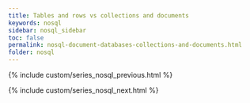 ```yaml
---
title: Tables and rows vs collections and documents
keywords: nosql
sidebar: nosql_sidebar
toc: false
permalink: nosql-document-databases-collections-and-documents.html
folder: nosql
---
```

{% include custom/series_nosql_previous.html %}



{% include custom/series_nosql_next.html %}
